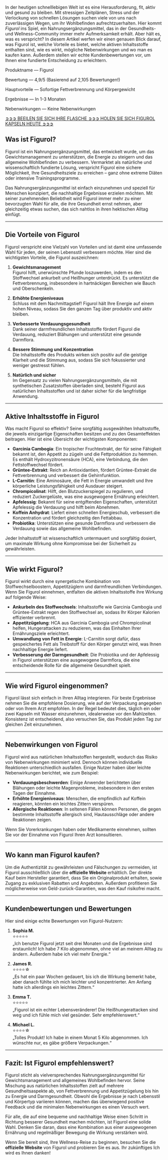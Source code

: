 In der heutigen schnelllebigen Welt ist es eine Herausforderung, fit, aktiv und gesund zu bleiben. Mit stressigen Zeitplänen, Stress und der Verlockung von schnellen Lösungen suchen viele von uns nach zuverlässigen Wegen, um ihr Wohlbefinden aufrechtzuerhalten. Hier kommt *Figurol* ins Spiel, ein Nahrungsergänzungsmittel, das in der Gesundheits- und Wellness-Community immer mehr Aufmerksamkeit erhält. Aber hält es, was es verspricht? In diesem Artikel werfen wir einen genauen Blick darauf, was Figurol ist, welche Vorteile es bietet, welche aktiven Inhaltsstoffe enthalten sind, wie es wirkt, mögliche Nebenwirkungen und wo man es kaufen kann. Außerdem stellen wir echte Kundenbewertungen vor, um Ihnen eine fundierte Entscheidung zu erleichtern.

Produktname — Figurol

Bewertung — 4,9/5 (Basierend auf 2,105 Bewertungen!) ‍

Hauptvorteile — Sofortige Fettverbrennung und Körpergewicht

Ergebnisse — In 1-3 Monaten

Nebenwirkungen — Keine Nebenwirkungen

[➲➲➲ BEEILEN SIE SICH IHRE FLASCHE ➲➲➲ HOLEN SIE SICH FIGUROL KAPSELN HEUTE ➲➲➲](https://atozsupplement.com/figurol-erfahrungen/)

## **Was ist Figurol?**

Figurol ist ein Nahrungsergänzungsmittel, das entwickelt wurde, um das Gewichtsmanagement zu unterstützen, die Energie zu steigern und das allgemeine Wohlbefinden zu verbessern. Vermarktet als natürliche und wissenschaftlich fundierte Lösung, verspricht Figurol eine sichere Möglichkeit, Ihre Gesundheitsziele zu erreichen – ganz ohne extreme Diäten oder intensive Trainingsprogramme.

Das Nahrungsergänzungsmittel ist einfach einzunehmen und speziell für Menschen konzipiert, die nachhaltige Ergebnisse erzielen möchten. Mit seiner zunehmenden Beliebtheit wird Figurol immer mehr zu einer bevorzugten Wahl für alle, die ihre Gesundheit ernst nehmen, aber gleichzeitig etwas suchen, das sich nahtlos in ihren hektischen Alltag einfügt.

---

## **Die Vorteile von Figurol**

Figurol verspricht eine Vielzahl von Vorteilen und ist damit eine umfassende Wahl für jeden, der seinen Lebensstil verbessern möchte. Hier sind die wichtigsten Vorteile, die Figurol auszeichnen:

1. **Gewichtsmanagement**  
   Figurol hilft, unerwünschte Pfunde loszuwerden, indem es den Stoffwechsel ankurbelt und Heißhunger unterdrückt. Es unterstützt die Fettverbrennung, insbesondere in hartnäckigen Bereichen wie Bauch und Oberschenkeln.

2. **Erhöhte Energieniveaus**  
   Schluss mit dem Nachmittagstief! Figurol hält Ihre Energie auf einem hohen Niveau, sodass Sie den ganzen Tag über produktiv und aktiv bleiben.

3. **Verbesserte Verdauungsgesundheit**  
   Dank seiner darmfreundlichen Inhaltsstoffe fördert Figurol die Verdauung, reduziert Blähungen und unterstützt eine gesunde Darmflora.

4. **Bessere Stimmung und Konzentration**  
   Die Inhaltsstoffe des Produkts wirken sich positiv auf die geistige Klarheit und die Stimmung aus, sodass Sie sich fokussierter und weniger gestresst fühlen.

5. **Natürlich und sicher**  
   Im Gegensatz zu vielen Nahrungsergänzungsmitteln, die mit synthetischen Zusatzstoffen überladen sind, besteht Figurol aus natürlichen Inhaltsstoffen und ist daher sicher für die langfristige Anwendung.

---

## **Aktive Inhaltsstoffe in Figurol**

Was macht Figurol so effektiv? Seine sorgfältig ausgewählten Inhaltsstoffe, die jeweils einzigartige Eigenschaften besitzen und zu den Gesamteffekten beitragen. Hier ist eine Übersicht der wichtigsten Komponenten:

- **Garcinia Cambogia**: Ein tropischer Fruchtextrakt, der für seine Fähigkeit bekannt ist, den Appetit zu zügeln und die Fettproduktion zu hemmen. Es enthält Hydroxyzitronensäure (HCA), eine Verbindung, die den Fettstoffwechsel fördert.
- **Grüntee-Extrakt**: Reich an Antioxidantien, fördert Grüntee-Extrakt die Fettverbrennung und verbessert die Gehirnfunktion.
- **L-Carnitin**: Eine Aminosäure, die Fett in Energie umwandelt und Ihre körperliche Leistungsfähigkeit und Ausdauer steigert.
- **Chrompicolinat**: Hilft, den Blutzuckerspiegel zu regulieren, und reduziert Zuckergelüste, was eine ausgewogene Ernährung erleichtert.
- **Apfelessig**: Bekannt für seine entgiftenden Eigenschaften, unterstützt Apfelessig die Verdauung und hilft beim Abnehmen.
- **Koffein Anhydrat**: Liefert einen schnellen Energieschub, verbessert die Konzentration und fördert gleichzeitig den Fettabbau.
- **Probiotika**: Unterstützen eine gesunde Darmflora und verbessern die Verdauung sowie das allgemeine Wohlbefinden.

Jeder Inhaltsstoff ist wissenschaftlich untermauert und sorgfältig dosiert, um maximale Wirkung ohne Kompromisse bei der Sicherheit zu gewährleisten.

---

## **Wie wirkt Figurol?**

Figurol wirkt durch eine synergetische Kombination von Stoffwechselboostern, Appetitzüglern und darmfreundlichen Verbindungen. Wenn Sie Figurol einnehmen, entfalten die aktiven Inhaltsstoffe ihre Wirkung auf folgende Weise:

- **Ankurbeln des Stoffwechsels**: Inhaltsstoffe wie Garcinia Cambogia und Grüntee-Extrakt regen den Stoffwechsel an, sodass Ihr Körper Kalorien effizienter verbrennt.
- **Appetitzügelung**: HCA aus Garcinia Cambogia und Chrompicolinat helfen, Hungerattacken zu reduzieren, was das Einhalten Ihrer Ernährungsziele erleichtert.
- **Umwandlung von Fett in Energie**: L-Carnitin sorgt dafür, dass gespeichertes Fett als Treibstoff für den Körper genutzt wird, was Ihnen nachhaltige Energie liefert.
- **Verbesserung der Darmgesundheit**: Die Probiotika und der Apfelessig in Figurol unterstützen eine ausgewogene Darmflora, die eine entscheidende Rolle für die allgemeine Gesundheit spielt.

---

## **Wie wird Figurol eingenommen?**

Figurol lässt sich einfach in Ihren Alltag integrieren. Für beste Ergebnisse nehmen Sie die empfohlene Dosierung, wie auf der Verpackung angegeben oder von Ihrem Arzt empfohlen. In der Regel bedeutet dies, täglich ein oder zwei Kapseln mit Wasser einzunehmen, idealerweise vor den Mahlzeiten. Konsistenz ist entscheidend, also versuchen Sie, das Produkt jeden Tag zur gleichen Zeit einzunehmen.

---

## **Nebenwirkungen von Figurol**

Figurol wird aus natürlichen Inhaltsstoffen hergestellt, wodurch das Risiko von Nebenwirkungen minimiert wird. Dennoch können individuelle Reaktionen unterschiedlich ausfallen. Einige Nutzer haben über leichte Nebenwirkungen berichtet, wie zum Beispiel:

- **Verdauungsbeschwerden**: Einige Anwender berichteten über Blähungen oder leichte Magenprobleme, insbesondere in den ersten Tagen der Einnahme.
- **Erhöhte Energieniveaus**: Menschen, die empfindlich auf Koffein reagieren, könnten ein leichtes Zittern verspüren.
- **Allergische Reaktionen**: In seltenen Fällen können Personen, die gegen bestimmte Inhaltsstoffe allergisch sind, Hautausschläge oder andere Reaktionen zeigen.

Wenn Sie Vorerkrankungen haben oder Medikamente einnehmen, sollten Sie vor der Einnahme von Figurol Ihren Arzt konsultieren.

---

## **Wo kann man Figurol kaufen?**

Um die Authentizität zu gewährleisten und Fälschungen zu vermeiden, ist Figurol ausschließlich über die **offizielle Website** erhältlich. Der direkte Kauf beim Hersteller garantiert, dass Sie ein Originalprodukt erhalten, sowie Zugang zu exklusiven Rabatten und Angeboten. Außerdem profitieren Sie möglicherweise von Geld-zurück-Garantien, was den Kauf risikofrei macht.

---

## **Kundenbewertungen und Bewertungen**

Hier sind einige echte Bewertungen von Figurol-Nutzern:

1. **Sophia M.**  
   ⭐⭐⭐⭐⭐  
   „Ich benutze Figurol jetzt seit drei Monaten und die Ergebnisse sind erstaunlich! Ich habe 7 Kilo abgenommen, ohne viel an meinem Alltag zu ändern. Außerdem habe ich viel mehr Energie.“

2. **James R.**  
   ⭐⭐⭐⭐☆  
   „Es hat ein paar Wochen gedauert, bis ich die Wirkung bemerkt habe, aber danach fühlte ich mich leichter und konzentrierter. Am Anfang hatte ich allerdings ein leichtes Zittern.“

3. **Emma T.**  
   ⭐⭐⭐⭐⭐  
   „Figurol ist ein echter Lebensveränderer! Die Heißhungerattacken sind weg und ich fühle mich viel gesünder. Sehr empfehlenswert.“

4. **Michael L.**  
   ⭐⭐⭐⭐☆  
   „Tolles Produkt! Ich habe in einem Monat 5 Kilo abgenommen. Ich wünschte nur, es gäbe größere Verpackungen.“

---

## **Fazit: Ist Figurol empfehlenswert?**

Figurol sticht als vielversprechendes Nahrungsergänzungsmittel für Gewichtsmanagement und allgemeines Wohlbefinden hervor. Seine Mischung aus natürlichen Inhaltsstoffen zielt auf mehrere Gesundheitsaspekte ab, von Fettverbrennung und Appetitzügelung bis hin zu Energie und Darmgesundheit. Obwohl die Ergebnisse je nach Lebensstil und Körpertyp variieren können, machen das überwiegend positive Feedback und die minimalen Nebenwirkungen es einen Versuch wert.

Für alle, die auf eine bequeme und nachhaltige Weise einen Schritt in Richtung besserer Gesundheit machen möchten, ist Figurol eine solide Wahl. Denken Sie daran, dass eine Kombination aus einer ausgewogenen Ernährung und regelmäßiger Bewegung die Wirkung verstärken wird.

Wenn Sie bereit sind, Ihre Wellness-Reise zu beginnen, besuchen Sie die **offizielle Website** von Figurol und probieren Sie es aus. Ihr zukünftiges Ich wird es Ihnen danken!
